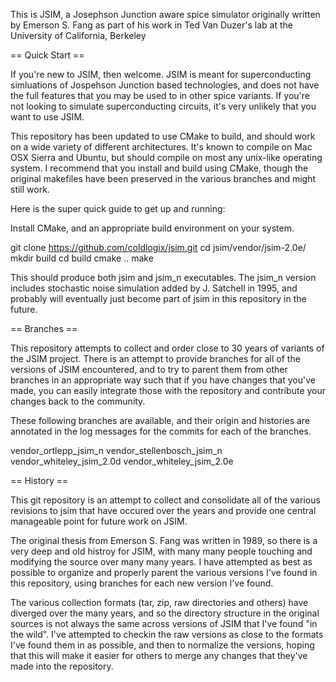 This is JSIM, a Josephson Junction aware spice simulator
originally written by Emerson S. Fang as part of his work
in Ted Van Duzer's lab at the University of California, Berkeley

== Quick Start ==

If you're new to JSIM, then welcome.  JSIM is meant for superconducting
simluations of Jospehson Junction based technologies, and does not
have the full features that you may be used to in other spice variants.
If you're not looking to simulate superconducting circuits, it's very
unlikely that you want to use JSIM.

This repository has been updated to use CMake to build, and should work
on a wide variety of different architectures.  It's known to compile on
Mac OSX Sierra and Ubuntu, but should compile on most any unix-like
operating system.  I recommend that you install and build using CMake,
though the original makefiles have been preserved in the various branches
and might still work.

Here is the super quick guide to get up and running:

Install CMake, and an appropriate build environment on your system.

git clone https://github.com/coldlogix/jsim.git
cd jsim/vendor/jsim-2.0e/
mkdir build
cd build
cmake ..
make

This should produce both jsim and jsim_n executables.  The jsim_n
version includes stochastic noise simulation added by J. Satchell in 1995,
and probably will eventually just become part of jsim in this repository
in the future.

== Branches ==

This repository attempts to collect and order close to 30 years of
variants of the JSIM project.  There is an attempt to provide branches
for all of the versions of JSIM encountered, and to try to parent them
from other branches in an appropriate way such that if you have changes
that you've made, you can easily integrate those with the repository
and contribute your changes back to the community.

These following branches are available, and their origin and histories are
annotated in the log messages for the commits for each of the branches.

  vendor_ortlepp_jsim_n
  vendor_stellenbosch_jsim_n
  vendor_whiteley_jsim_2.0d
  vendor_whiteley_jsim_2.0e

== History ==

This git repository is an attempt to collect and consolidate all
of the various revisions to jsim that have occured over the years
and provide one central manageable point for future work on JSIM.

The original thesis from Emerson S. Fang was written in 1989, so
there is a very deep and old histroy for JSIM, with many many people
touching and modifying the source over many many years.  I have
attempted as best as possible to organize and properly parent the 
various versions I've found in this repository, using branches for
each new version I've found.

The various collection formats (tar, zip, raw directories and others)
have diverged over the many years, and so the directory structure in
the original sources is not always the same across versions of JSIM
that I've found "in the wild". I've attempted to checkin the raw
versions as close to the formats I've found them in as possible, and
then to normalize the versions, hoping that this will make it easier
for others to merge any changes that they've made into the repository.


